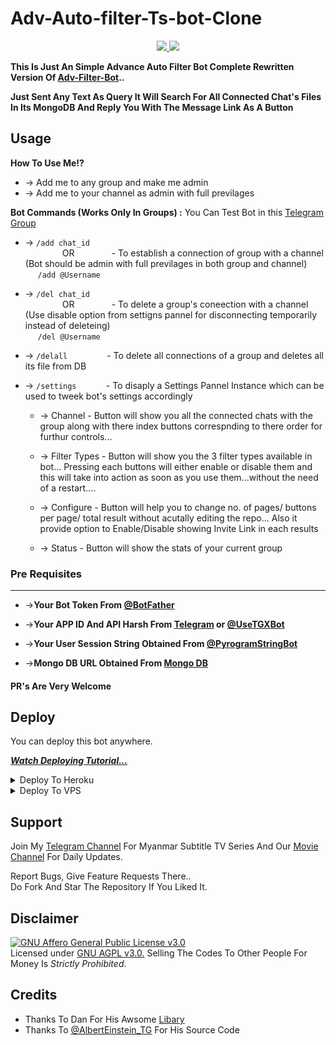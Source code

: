 # Adv-Auto-filter-Ts-bot-Clone

<p align="center"> 
  <a href="https://github.com/konay1122/
Adv-Auto-filter-Ts-bot-Clone
"> 
    <img src="https://img.shields.io/github/stars/konay1122/Adv-Auto-filter-Ts-bot-Clone?style=social"> 

  </a> 
   
  <a href="https://github.com/konay1122/Adv-Auto-filter-Ts-bot-Clone/fork"> 
    <img src="https://img.shields.io/github/forks/konay1122/Auto-filter-Rainbow-Clone?label=Fork&style=social"> 

  </a>   
</p> 

__This Is Just An Simple Advance Auto Filter Bot Complete Rewritten Version Of [Adv-Filter-Bot](https://github.com/AlbertEinsteinTG/Adv-Auto-Filter-Bot)..__ 

__Just Sent Any Text As Query It Will Search For All Connected Chat's Files In Its MongoDB And Reply You With The Message Link As A Button__ 


## Usage 

**__How To Use Me!?__** 

* -> Add me to any group and make me admin<br> 
* -> Add me to your channel as admin with full previlages 

**Bot Commands (Works Only In Groups) :** 
You Can Test Bot in this [Telegram Group](https://t.me/+mEK1-wL6H2ZkZmY1)

  * -> `/add chat_id`<br> 
     &nbsp;&nbsp;&nbsp;&nbsp;&nbsp;&nbsp;&nbsp;&nbsp;&nbsp;&nbsp;&nbsp;&nbsp;&nbsp;&nbsp; 
OR 
     &nbsp;&nbsp;&nbsp;&nbsp;&nbsp;&nbsp;&nbsp;&nbsp;&nbsp;&nbsp;&nbsp;&nbsp;&nbsp;&nbsp;- To establish a connection of group with a channel (Bot should be admin with full previlages in both group and channel)<br> 
    &nbsp;&nbsp;&nbsp;&nbsp;&nbsp;`/add @Username` 


  * -> `/del chat_id`<br> 
     &nbsp;&nbsp;&nbsp;&nbsp;&nbsp;&nbsp;&nbsp;&nbsp;&nbsp;&nbsp;&nbsp;&nbsp;&nbsp;&nbsp; 
OR 
    &nbsp;&nbsp;&nbsp;&nbsp;&nbsp;&nbsp;&nbsp;&nbsp;&nbsp;&nbsp;&nbsp;&nbsp;&nbsp;&nbsp;- To delete a group's coneection with a channel (Use disable option from settigns pannel for disconnecting temporarily instead of deleteing)<br> 
    &nbsp;&nbsp;&nbsp;&nbsp; `/del @Username` 


  * -> `/delall`&nbsp;&nbsp;&nbsp;&nbsp;&nbsp;&nbsp;&nbsp;&nbsp;&nbsp;&nbsp;&nbsp;&nbsp;&nbsp;&nbsp;&nbsp; - To delete all connections of a group and deletes all its file from DB 
   
  * -> `/settings`&nbsp;&nbsp;&nbsp;&nbsp;&nbsp;&nbsp;&nbsp;&nbsp;&nbsp;&nbsp;&nbsp; -  To disaply a Settings Pannel Instance which can be used to tweek bot's settings accordingly 

    * -> Channel - Button will show you all the connected chats with the group along with there index buttons correspnding to there order for furthur controls... 

    * -> Filter Types - Button will show you the 3 filter types available in bot... Pressing each buttons will either enable or disable them and this will take into action as soon as you use them...without the need of a restart.... 

    * -> Configure - Button will help you to change no. of pages/ buttons per page/ total result without acutally editing the repo... Also it provide option to Enable/Disable  showing Invite Link in each results 

    * -> Status - Button will show the stats of your current group 

### Pre Requisites 
------------------ 
* ->__Your Bot Token From [@BotFather](http://www.telegram.dog/BotFather)__ 

* ->__Your APP ID And API Harsh From [Telegram](http://www.my.telegram.org) or [@UseTGXBot](http://www.telegram.dog/UseTGXBot)__ 

* ->__Your User Session String Obtained From [@PyrogramStringBot](http://www.telegram.dog/PyrogramStringBot)__ 

* ->__Mongo DB URL Obtained From [Mongo DB](http://www.mongodb.com)__ 

#### PR's Are Very Welcome 

## Deploy 
You can deploy this bot anywhere. 

<i>**[Watch Deploying Tutorial...](https://youtu.be/zum9AUlOgtQ)**</i> 

<details><summary>Deploy To Heroku</summary> 
<p> 
<br> 
<a href="https://heroku.com/deploy?template=https://github.com/konay1122/Adv-Auto-filter-Ts-bot-Clone/tree/main"> 
  <img src="https://www.herokucdn.com/deploy/button.svg" alt="Deploy"> 
</a> 
</p> 
</details> 

<details><summary>Deploy To VPS</summary> 
<p> 
<pre> 
git clone https://github.com/konay1122/
Adv-Auto-filter-Ts-bot-Clone
/tree/blob/main 
cd Auto-filter-Rainbow-Clone 
pip3 install -r requirements.txt 
# Change The Vars Of bot/__init__.py File Accordingly 
python3 -m bot 
</pre> 
</p> 
</details> 

## Support    
Join My [Telegram Channel](https://www.telegram.dog/mksmainchannel) For Myanmar Subtitle TV Series And Our [Movie Channel](https://www.telegram.dog/mksviplink) For Daily Updates.    
    
Report Bugs, Give Feature Requests There..    
Do Fork And Star The Repository If You Liked It. 

## Disclaimer 
[![GNU Affero General Public License v3.0](https://www.gnu.org/graphics/agplv3-155x51.png)](https://www.gnu.org/licenses/agpl-3.0.en.html#header)     
Licensed under [GNU AGPL v3.0.](https://github.com/AlbertEinsteinTG/Adv-Auto-Filter-Bot-V2/blob/main/LICENSE) 
Selling The Codes To Other People For Money Is *Strictly Prohibited*. 


## Credits 

 - Thanks To Dan For His Awsome [Libary](https://github.com/pyrogram/pyrogram) 
 - Thanks To [@AlbertEinstein_TG](https://telegram.me/AlbertEinstein_TG) For His Source Code 
